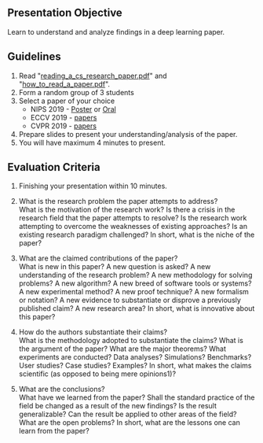 ## Presentation Objective
Learn to understand and analyze findings in a deep learning paper.

## Guidelines
1. Read "[reading_a_cs_research_paper.pdf](https://github.com/badriadhikari/badriadhikari.github.io/blob/master/resources/reading_a_cs_research_paper.pdf)" and "[how_to_read_a_paper.pdf](https://github.com/badriadhikari/badriadhikari.github.io/blob/master/resources/how_to_read_a_paper.pdf)".
2. Form a random group of 3 students
3. Select a paper of your choice
   - NIPS 2019 - [Poster](https://nips.cc/Conferences/2019/Schedule?type=Poster) or [Oral](https://nips.cc/Conferences/2019/Schedule?type=Oral)
   - ECCV 2019 - [papers](http://openaccess.thecvf.com/ICCV2019.py)
   - CVPR 2019 - [papers](http://cvpr2019.thecvf.com/program/main_conference)
4. Prepare slides to present your understanding/analysis of the paper.
5. You will have maximum 4 minutes to present.

## Evaluation Criteria

1. Finishing your presentation within 10 minutes.

1. What is the research problem the paper attempts to address?  
What is the motivation of the research work? Is there a crisis in the research field that the paper attempts to resolve? Is the research work attempting to overcome the weaknesses of existing approaches? Is an existing research paradigm challenged? In short, what is the niche of the paper?

1. What are the claimed contributions of the paper?  
What is new in this paper? A new question is asked? A new understanding of the research problem? A new methodology for solving problems? A new algorithm? A new breed of software tools or systems? A new experimental method? A new proof technique? A new formalism or notation? A new evidence to substantiate or disprove a previously published claim? A new research area? In short, what is innovative about this paper?

1. How do the authors substantiate their claims?  
What is the methodology adopted to substantiate the claims? What is the argument of the paper? What are the major theorems? What experiments are conducted? Data analyses? Simulations? Benchmarks? User studies? Case studies? Examples? In short, what makes the claims scientific (as opposed to being mere opinions1)?

1. What are the conclusions?  
What have we learned from the paper? Shall the standard practice of the field be changed as a result of the new findings? Is the result generalizable? Can the result be applied to other areas of the field? What are the open problems? In short, what are the lessons one can learn from the paper?
